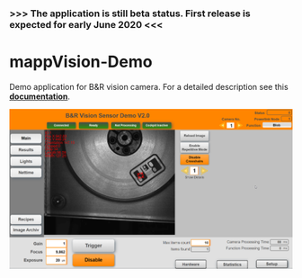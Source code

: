 ### >>> The application is still beta status. First release is expected for early June 2020 <<<

# mappVision-Demo

Demo application for B&R vision camera. For a detailed description see this [**documentation**](Logical/Documentation/Vision%20Demo%20Application.pdf).

![](Logical/Documentation/screenshot.png)
